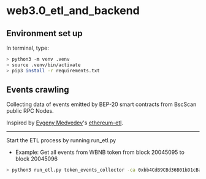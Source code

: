# web3.0_etl_and_backend

## Environment set up

In terminal, type:

```bash
> python3 -m venv .venv
> source .venv/bin/activate
> pip3 install -r requirements.txt
```

## Events crawling

Collecting data of events emitted by BEP-20 smart contracts from BscScan public RPC Nodes.

Inspired by [Evgeny Medvedev](https://github.com/medvedev1088)'s [ethereum-etl](https://github.com/blockchain-etl/ethereum-etl).

---

Start the ETL process by running run_etl.py

-   Example: Get all events from WBNB token from block 20045095 to block 20045096

```bash
> python3 run_etl.py token_events_collector -ca 0xbb4CdB9CBd36B01bD1cBaEBF2De08d9173bc095c -s 20045095 -e 20045096 -b 1000 -B 5000 -w 5 -p https://bsc-dataseed1.binance.org/ --abi bep_20
```
